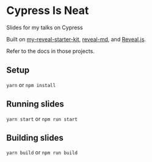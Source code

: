 # Cypress Is Neat

Slides for my talks on Cypress

Built on [my-reveal-starter-kit](https://github.com/pepopowitz/my-reveal-starter-kit), [reveal-md](https://github.com/webpro/reveal-md), and [Reveal.js](https://github.com/hakimel/reveal.js).

Refer to the docs in those projects.

## Setup

`yarn` or `npm install`

## Running slides

`yarn start` or `npm run start`

## Building slides

`yarn build` or `npm run build`
